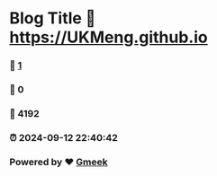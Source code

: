 # Blog Title :link: https://UKMeng.github.io 
### :page_facing_up: [1](https://UKMeng.github.io/tag.html) 
### :speech_balloon: 0 
### :hibiscus: 4192 
### :alarm_clock: 2024-09-12 22:40:42 
### Powered by :heart: [Gmeek](https://github.com/Meekdai/Gmeek)
